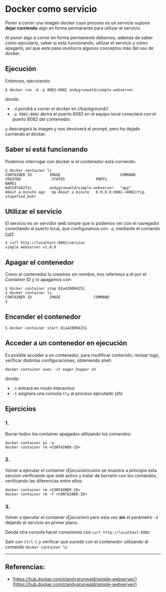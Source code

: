 # Docker como servicio

Poner a correr una imagen docker cuyo proceso es un servicio supone __dejar corriendo__ algo en forma permanente para utilizar el servicio.

Al poner algo a correr en forma permanente debemos, además de saber cómo ejecutarlo, saber si está funcionando, utilizar el servicio y cómo apagarlo, así que este paso involucra algunos conceptos más del uso de docker.

## Ejecución

Entonces, ejecutando:

```
$ docker run -d -p 8082:8082 andygrunwald/simple-webserver
```

donde:

- `-d` pondrá a correr el docker en //background//
- `-p 8082:8082` abrirá el puerto 8082 en el equipo local conectará con el puerto 8082 del contenedor.

y descargará la imagen y nos devolverá el _prompt_, pero ha dejado corriendo el docker.

## Saber si está funcionando

Podemos interrogar con docker si el contenedor está corriendo:

```
$ docker container ls
CONTAINER ID        IMAGE                           COMMAND             CREATED              STATUS              PORTS                    NAMES
8d5297a02f2c        andygrunwald/simple-webserver   "app"               About a minute ago   Up About a minute   0.0.0.0:8082->8082/tcp   stupefied_bohr
```

## Utilizar el servicio

El servicio es un servidor web simple que lo podemos ver con el navegador conectando al puerto local, que configuramos con `-p`, mediante el comando [curl](https://curl.haxx.se/):

```
$ curl http://localhost:8082/version
simple webserver v1.0.0
```

## Apagar el contenedor

Como al contenedor lo creamos sin nombre, nos referimos a él por el _Container ID_ y lo apagamos con:

```
$ docker container stop 01a420094251
$ docker container ls
CONTAINER ID        IMAGE               COMMAND
$
```

## Encender el contenedor

```
$ docker container start 01a420094251
```

## Acceder a un contenedor en ejecución

Es posible acceder a un contenedor, para modificar contenido, revisar logs, verificar distintas configuraciones, obteniendo shell:

```
docker container exec -it eager_hopper sh
```

donde:

- `-i` entrará en modo interactivo
- `-t` asignara una consola `tty` al proceso ejecutado (sh)

## Ejercicios

### 1.

Borrar todos los container apagados utilizando los comandos:

```
docker container ps -a
docker container rm <CONTAINER-ID> 
```

### 2.

Volver a ejecutar el container (_Ejecución_)como se muestra a principio esta sección verificando que esté activo y tratar de borrarlo con los comandos, verificando las diferencias entre ellos:

```
docker container rm <CONTAINER-ID>
docker container rm -f <CONTAINER-ID> 
```

### 3.

Volver a ejecutar el container (_Ejecución_) pero esta vez **sin** el parámetro `-d` dejando el servicio en primer plano.

Desde otra consola hacer conexiones con `curl http://localhost:8082`

Salir con `Ctrl-C` y verificar qué sucede con el contenedor utilizando el comando `docker container ls`

---

## Referencias:  

- [https://hub.docker.com/r/andygrunwald/simple-webserver/](https://hub.docker.com/r/andygrunwald/simple-webserver/)
 

